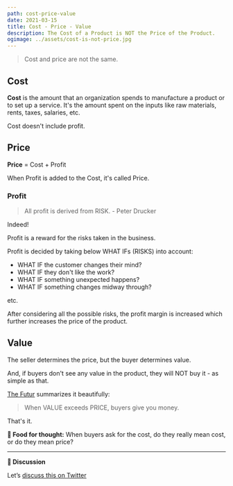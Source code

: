 ```yaml
---
path: cost-price-value
date: 2021-03-15
title: Cost - Price - Value
description: The Cost of a Product is NOT the Price of the Product.
ogimage: ../assets/cost-is-not-price.jpg
---
```


> Cost and price are not the same.

## Cost

**Cost** is the amount that an organization spends to manufacture a product or to set up a service. It's the amount spent on the inputs like raw materials, rents, taxes, salaries, etc.

Cost doesn't include profit.

## Price

**Price** = Cost + Profit

When Profit is added to the Cost, it's called Price.

### Profit

> All profit is derived from RISK. - Peter Drucker

Indeed!

Profit is a reward for the risks taken in the business.

Profit is decided by taking below WHAT IFs (RISKS) into account:

- WHAT IF the customer changes their mind?
- WHAT IF they don't like the work?
- WHAT IF something unexpected happens?
- WHAT IF something changes midway through?

etc.

After considering all the possible risks, the profit margin is increased which further increases the price of the product.

## Value

The seller determines the price, but the buyer determines value.

And, if buyers don't see any value in the product, they will NOT buy it - as simple as that.

[The Futur](https://www.youtube.com/watch?v=zM2fB-Q8T7g) summarizes it beautifully:

> When VALUE exceeds PRICE, buyers give you money.

That's it.

**🍕 Food for thought:** When buyers ask for the cost, do they really mean cost, or do they mean price?

---

**💬 Discussion**

Let’s [discuss this on Twitter](https://twitter.com/DeepakNesss/status/1371444737631133699?s=20)